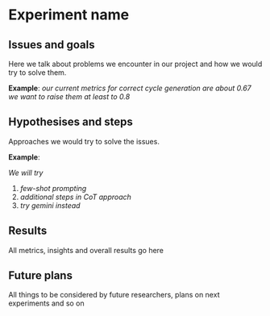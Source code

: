 # Experiment name

## Issues and goals

Here we talk about problems we encounter in our project and how we would try to solve them.

__Example__: *our current metrics for correct cycle generation are about 0.67 we want to raise them at least to 0.8*  

## Hypothesises and steps

Approaches we would try to solve the issues.

__Example__:

*We will try*

1. *few-shot prompting*
2. *additional steps in CoT approach*
3. *try gemini instead*

## Results

All metrics, insights and overall results go here

## Future plans

All things to be considered by future researchers, plans on next experiments and so on